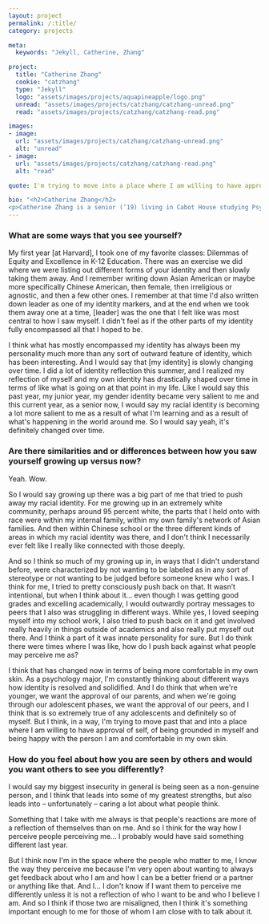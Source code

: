 ```yaml
---
layout: project
permalink: /:title/
category: projects

meta:
  keywords: "Jekyll, Catherine, Zhang"

project:
  title: "Catherine Zhang"
  cookie: "catzhang"
  type: "Jekyll"
  logo: "assets/images/projects/aquapineapple/logo.png"
  unread: "assets/images/projects/catzhang/catzhang-unread.png"
  read: "assets/images/projects/catzhang/catzhang-read.png"

images:
- image:
  url: "assets/images/projects/catzhang/catzhang-unread.png"
  alt: "unread"
- image:
  url: "assets/images/projects/catzhang/catzhang-read.png"
  alt: "read"

quote: I'm trying to move into a place where I am willing to have approval of self and be comfortable in my own skin.

bio: "<h2>Catherine Zhang</h2>
<p>Catherine Zhang is a senior (’19) living in Cabot House studying Psychology and Educational Studies. She grew up outside of Pittsburgh, Pennsylvania. In her time at Harvard, she has participated in many clubs including the Harvard Project for Asian International Relations, Harvard Model United Nations, and the Expressions Dance Company. She also served as a mentor at the Ed Portal and as a Peer Advising Fellow (PAF). Most recently, Catherine served as the president of the Harvard Undergraduate Council and is involved in the 2019 Class Committee.</p>"
---
```

<h3>What are some ways that you see yourself?</h3>
<p>
My first year [at Harvard], I took one of my favorite classes: Dilemmas of Equity and Excellence in K-12 Education. There was an exercise we did where we were listing out different forms of your identity and then slowly taking them away. And I remember writing down Asian American or maybe more specifically Chinese American, then female, then irreligious or agnostic, and then a few other ones. I remember at that time I'd also written down leader as one of my identity markers, and at the end when we took them away one at a time, [leader] was the one that I felt like was most central to how I saw myself. I didn't feel as if the other parts of my identity fully encompassed all that I hoped to be.
<p></p>
I think what has mostly encompassed my identity has always been my personality much more than any sort of outward feature of identity, which has been interesting. And I would say that [my identity] is slowly changing over time. I did a lot of identity reflection this summer, and I realized my reflection of myself and my own identity has drastically shaped over time in terms of like what is going on at that point in my life. Like I would say this past year, my junior year, my gender identity became very salient to me and this current year, as a senior now, I would say my racial identity is becoming a lot more salient to me as a result of what I'm learning and as a result of what's happening in the world around me. So I would say yeah, it's definitely changed over time.
</p>

<h3>Are there similarities and or differences between how you saw yourself growing up versus now?</h3>
<p>
Yeah. Wow.
<p></p>
So I would say growing up there was a big part of me that tried to push away my racial identity. For me growing up in an extremely white community, perhaps around 95 percent white, the parts that I held onto with race were within my internal family, within my own family's network of Asian families. And then within Chinese school or the three different kinds of areas in which my racial identity was there, and I don't think I necessarily ever felt like I really like connected with those deeply.
<p></p>
And so I think so much of my growing up in, in ways that I didn't understand before, were characterized by not wanting to be labeled as in any sort of stereotype or not wanting to be judged before someone knew who I was. I think for me, I tried to pretty consciously push back on that. It wasn’t intentional, but when I think about it… even though I was getting good grades and excelling academically, I would outwardly portray messages to peers that I also was struggling in different ways. While yes, I loved seeping myself into my school work, I also tried to push back on it and get involved really heavily in things outside of academics and also really put myself out there. And I think a part of it was innate personality for sure. But I do think there were times where I was like, how do I push back against what people may perceive me as?
<p></p>
I think that has changed now in terms of being more comfortable in my own skin. As a psychology major, I'm constantly thinking about different ways how identity is resolved and solidified. And I do think that when we're younger, we want the approval of our parents, and when we're going through our adolescent phases, we want the approval of our peers, and I think that is so extremely true of any adolescents and definitely so of myself. But I think, in a way, I'm trying to move past that and into a place where I am willing to have approval of self, of being grounded in myself and being happy with the person I am and comfortable in my own skin.
</p>

<h3>How do you feel about how you are seen by others and would you want others to see you differently?</h3>
<p>
I would say my biggest insecurity in general is being seen as a non-genuine person, and I think that leads into some of my greatest strengths, but also leads into – unfortunately – caring a lot about what people think.
<p></p>
Something that I take with me always is that people's reactions are more of a reflection of themselves than on me. And so I think for the way how I perceive people perceiving me… I probably would have said something different last year.
<p></p>
But I think now I'm in the space where the people who matter to me, I know the way they perceive me because I'm very open about wanting to always get feedback about who I am and how I can be a better friend or a partner or anything like that. And I… I don't know if I want them to perceive me differently unless it is not a reflection of who I want to be and who I believe I am. And so I think if those two are misaligned, then I think it's something important enough to me for those of whom I am close with to talk about it.
</p>
